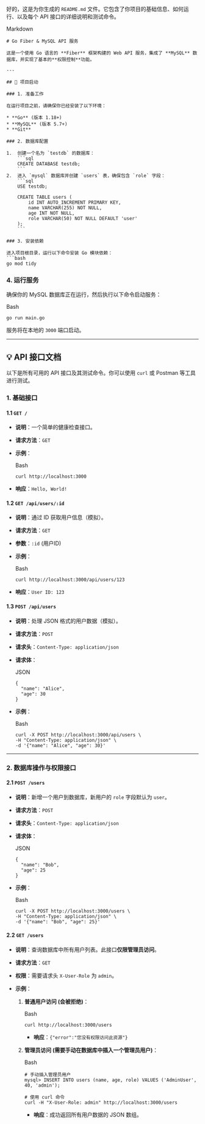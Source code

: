 好的，这是为你生成的 `README.md` 文件。它包含了你项目的基础信息、如何运行、以及每个 API 接口的详细说明和测试命令。

Markdown

```
# Go Fiber & MySQL API 服务

这是一个使用 Go 语言的 **Fiber** 框架构建的 Web API 服务，集成了 **MySQL** 数据库，并实现了基本的**权限控制**功能。

---

## 🚀 项目启动

### 1. 准备工作

在运行项目之前，请确保你已经安装了以下环境：

* **Go** (版本 1.18+)
* **MySQL** (版本 5.7+)
* **Git**

### 2. 数据库配置

1.  创建一个名为 `testdb` 的数据库：
    ```sql
    CREATE DATABASE testdb;
    ```
2.  进入 `mysql` 数据库并创建 `users` 表，确保包含 `role` 字段：
    ```sql
    USE testdb;

    CREATE TABLE users (
        id INT AUTO_INCREMENT PRIMARY KEY,
        name VARCHAR(255) NOT NULL,
        age INT NOT NULL,
        role VARCHAR(50) NOT NULL DEFAULT 'user'
    );
    ```

### 3. 安装依赖

进入项目根目录，运行以下命令安装 Go 模块依赖：
```bash
go mod tidy
```



### 4. 运行服务



确保你的 MySQL 数据库正在运行，然后执行以下命令启动服务：

Bash

```
go run main.go
```

服务将在本地的 `3000` 端口启动。

------



## 💡 API 接口文档



以下是所有可用的 API 接口及其测试命令。你可以使用 `curl` 或 Postman 等工具进行测试。



### 1. 基础接口





#### 1.1 `GET /`



- **说明**：一个简单的健康检查接口。

- **请求方法**：`GET`

- **示例**：

  Bash

  ```
  curl http://localhost:3000
  ```

- **响应**：`Hello, World!`



#### 1.2 `GET /api/users/:id`



- **说明**：通过 ID 获取用户信息（模拟）。

- **请求方法**：`GET`

- **参数**：`:id` (用户ID)

- **示例**：

  Bash

  ```
  curl http://localhost:3000/api/users/123
  ```

- **响应**：`User ID: 123`



#### 1.3 `POST /api/users`



- **说明**：处理 JSON 格式的用户数据（模拟）。

- **请求方法**：`POST`

- **请求头**：`Content-Type: application/json`

- **请求体**：

  JSON

  ```
  {
    "name": "Alice",
    "age": 30
  }
  ```

- **示例**：

  Bash

  ```
  curl -X POST http://localhost:3000/api/users \
  -H "Content-Type: application/json" \
  -d '{"name": "Alice", "age": 30}'
  ```

------



### 2. 数据库操作与权限接口





#### 2.1 `POST /users`



- **说明**：新增一个用户到数据库，新用户的 `role` 字段默认为 `user`。

- **请求方法**：`POST`

- **请求头**：`Content-Type: application/json`

- **请求体**：

  JSON

  ```
  {
    "name": "Bob",
    "age": 25
  }
  ```

- **示例**：

  Bash

  ```
  curl -X POST http://localhost:3000/users \
  -H "Content-Type: application/json" \
  -d '{"name": "Bob", "age": 25}'
  ```



#### 2.2 `GET /users`



- **说明**：查询数据库中所有用户列表。此接口**仅限管理员访问**。

- **请求方法**：`GET`

- **权限**：需要请求头 `X-User-Role` 为 `admin`。

- **示例**：

  1. **普通用户访问 (会被拒绝)**：

     Bash

     ```
     curl http://localhost:3000/users
     ```

     - **响应**：`{"error":"您没有权限访问此资源"}`

  2. **管理员访问 (需要手动在数据库中插入一个管理员用户)**：

     Bash

     ```
     # 手动插入管理员用户
     mysql> INSERT INTO users (name, age, role) VALUES ('AdminUser', 40, 'admin');
     
     # 使用 curl 命令
     curl -H "X-User-Role: admin" http://localhost:3000/users
     ```

     - **响应**：成功返回所有用户数据的 JSON 数组。